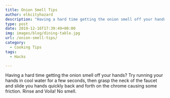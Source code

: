 ```yaml
---
title: Onion Smell Tips
author: elkcityhazard
description: "Having a hard time getting the onion smell off your hands? Try running your hands in cool water for a few seconds, then grasp the neck of the faucet and slide you hands quickly back and forth on the chrome causing some friction. Rinse and Voila! No smell."
type: post
date: 2019-12-16T17:39:49+00:00
img: images/blog/dining-table.jpg
url: /onion-smell-tips/
category:
  - Cooking Tips
tags:
  - Hacks

---
```

Having a hard time getting the onion smell off your hands? Try running your hands in cool water for a few seconds, then grasp the neck of the faucet and slide you hands quickly back and forth on the chrome causing some friction. Rinse and Voila! No smell.